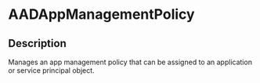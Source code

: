 
# AADAppManagementPolicy

## Description

Manages an app management policy that can be assigned to an application or service principal object.

